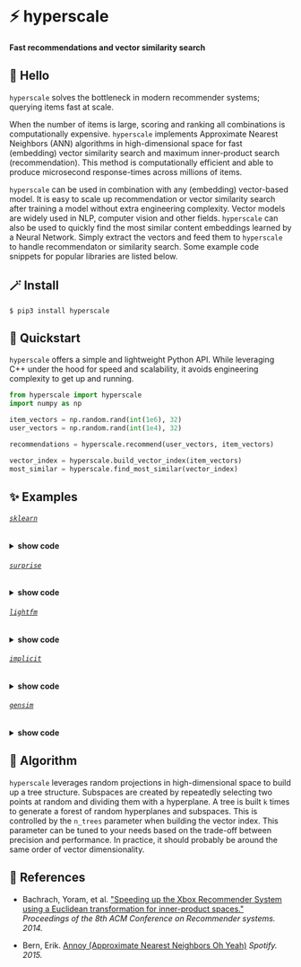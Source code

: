 # ⚡ hyperscale
**Fast recommendations and vector similarity search**

## 👋 Hello

`hyperscale` solves the bottleneck in modern recommender systems; querying items fast at scale.

When the number of items is large, scoring and ranking all combinations is computationally expensive. `hyperscale` implements Approximate Nearest Neighbors (ANN) algorithms in high-dimensional space for fast (embedding) vector similarity search and maximum inner-product search (recommendation). This method is computationally efficient and able to produce microsecond response-times across millions of items.

`hyperscale` can be used in combination with any (embedding) vector-based model. It is easy to scale up recommendation or vector similarity search after training a model without extra engineering complexity. Vector models are widely used in NLP, computer vision and other fields. `hyperscale` can also be used to quickly find the most similar content embeddings learned by a Neural Network. Simply extract the vectors and feed them to `hyperscale` to handle recommendaton or similarity search. Some example code snippets for popular libraries are listed below.

## 🪄 Install

```shell
$ pip3 install hyperscale
```

## 🚀 Quickstart

`hyperscale` offers a simple and lightweight Python API. While leveraging C++ under the hood for speed and scalability, it avoids engineering complexity to get up and running.

```python
from hyperscale import hyperscale
import numpy as np

item_vectors = np.random.rand(int(1e6), 32)
user_vectors = np.random.rand(int(1e4), 32)

recommendations = hyperscale.recommend(user_vectors, item_vectors)

vector_index = hyperscale.build_vector_index(item_vectors)
most_similar = hyperscale.find_most_similar(vector_index)
```

## ✨ Examples

###### [`sklearn`](https://github.com/scikit-learn/scikit-learn)
<details><summary><b>show code</b></summary>

```python
from hyperscale import hyperscale
from sklearn.decomposition import NMF

matrix = np.random.rand(1000, 1000)

model = NMF(n_components=16)
model.fit(matrix)

user_vectors = model.transform(matrix)
item_vectors = model.components_.T

recommendations = hyperscale.recommend(user_vectors, item_vectors)
vector_index = hyperscale.build_vector_index(vectors=item_vectors, n_trees=5)
most_similar = hyperscale.find_most_similar(vector_index=vector_index, n_vectors=10)
```

</details>

###### [`surprise`](https://github.com/NicolasHug/Surprise)
<details><summary><b>show code</b></summary>

```python
from hyperscale import hyperscale
from surprise import SVD, Dataset

data = Dataset.load_builtin("ml-100k")
data = data.build_full_trainset()

model = SVD(n_factors=16)
model.fit(data)

user_vectors = model.pu
item_vectors = model.qi

recommendations = hyperscale.recommend(user_vectors, item_vectors)
vector_index = hyperscale.build_vector_index(vectors=item_vectors, n_trees=5)
most_similar = hyperscale.find_most_similar(vector_index=vector_index, n_vectors=10)
```

</details>

###### [`lightfm`](https://github.com/lyst/lightfm)
<details><summary><b>show code</b></summary>

```python
from hyperscale import hyperscale
from lightfm import LightFM
from lightfm.datasets import fetch_movielens

data = fetch_movielens(min_rating=5.0)

model = LightFM(loss="warp")
model.fit(data["train"])

_, user_vectors = model.get_user_representations(features=None)
_, item_vectors = model.get_item_representations(features=None)

recommendations = hyperscale.recommend(user_vectors, item_vectors)
vector_index = hyperscale.build_vector_index(vectors=item_vectors, n_trees=5)
most_similar = hyperscale.find_most_similar(vector_index=vector_index, n_vectors=10)
```

</details>

###### [`implicit`](https://github.com/benfred/implicit)
<details><summary><b>show code</b></summary>

```python
from hyperscale import hyperscale
from implicit.als import AlternatingLeastSquares
from scipy import sparse

matrix = np.random.rand(1000, 1000)
sparse_matrix = sparse.csr_matrix(matrix)

model = AlternatingLeastSquares(factors=16)
model.fit(sparse_matrix)

user_vectors = model.user_factors
item_vectors = model.item_factors

recommendations = hyperscale.recommend(user_vectors, item_vectors)
vector_index = hyperscale.build_vector_index(vectors=item_vectors, n_trees=5)
most_similar = hyperscale.find_most_similar(vector_index=vector_index, n_vectors=10)
```

</details>

###### [`gensim`](https://github.com/RaRe-Technologies/gensim)
<details><summary><b>show code</b></summary>

```python
from hyperscale import hyperscale
from gensim.models import Word2Vec
from gensim.test.utils import common_texts

model = Word2Vec(sentences=common_texts, vector_size=16, window=5, min_count=1)
gensim_vectors = model.wv
item_vectors = gensim_vectors.get_normed_vectors()

hyperscale = hyperscale()
vector_index = hyperscale.build_vector_index(vectors=item_vectors, n_trees=5)
most_similar = hyperscale.find_most_similar(vector_index=vector_index, n_vectors=10)
```

</details>

## 🧮 Algorithm

`hyperscale` leverages random projections in high-dimensional space to build up a tree structure. Subspaces are created by repeatedly selecting two points at random and dividing them with a hyperplane. A tree is built `k` times to generate a forest of random hyperplanes and subspaces. This is controlled by the `n_trees` parameter when building the vector index. This parameter can be tuned to your needs based on the trade-off between precision and performance. In practice, it should probably be around the same order of vector dimensionality.

## 🔗 References

* Bachrach, Yoram, et al. ["Speeding up the Xbox Recommender System using a Euclidean transformation for inner-product spaces."](https://www.microsoft.com/en-us/research/wp-content/uploads/2016/02/XboxInnerProduct.pdf) *Proceedings of the 8th ACM Conference on Recommender systems. 2014.*

* Bern, Erik. [Annoy (Approximate Nearest Neighbors Oh Yeah)](https://github.com/spotify/annoy) *Spotify. 2015.*
